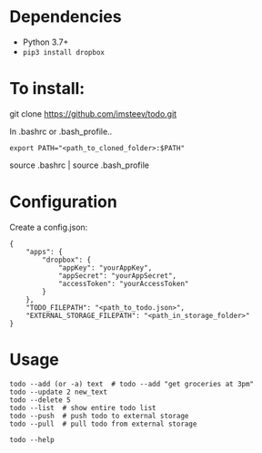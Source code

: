 # Dependencies
  - Python 3.7+
  - `pip3 install dropbox`

# To install:

  git clone https://github.com/imsteev/todo.git

  In .bashrc or .bash_profile..

    export PATH="<path_to_cloned_folder>:$PATH"

  source .bashrc | source .bash_profile

# Configuration

Create a config.json:

```
{
    "apps": {
        "dropbox": {
            "appKey": "yourAppKey",
            "appSecret": "yourAppSecret",
            "accessToken": "yourAccessToken"
        }
    },
    "TODO_FILEPATH": "<path_to_todo.json>",
    "EXTERNAL_STORAGE_FILEPATH": "<path_in_storage_folder>"
}
```

# Usage

```
todo --add (or -a) text  # todo --add "get groceries at 3pm"
todo --update 2 new_text
todo --delete 5
todo --list  # show entire todo list
todo --push  # push todo to external storage
todo --pull  # pull todo from external storage

todo --help
```
